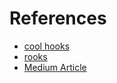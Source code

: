 # References

- [cool hooks](https://levelup.gitconnected.com/two-simple-reusable-custom-hooks-for-your-react-apps-a0275724f8ab)
- [rooks](https://github.com/imbhargav5/rooks/tree/master/packages)
- [Medium Article](https://medium.com/better-programming/here-are-6-awesome-react-hooks-2ff0c0b35218)
